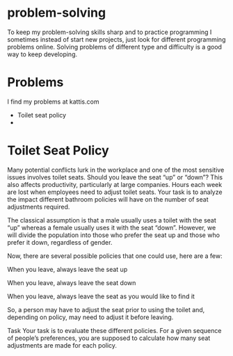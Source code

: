 # problem-solving
To keep my problem-solving skills sharp and to practice programming I sometimes instead of start new projects, just look for different programming problems online. Solving problems of different type and difficulty is a good way to keep developing.

# Problems
I find my problems at kattis.com
* Toilet seat policy
*

# Toilet Seat Policy
Many potential conflicts lurk in the workplace and one of the most sensitive issues involves toilet seats. Should you leave the seat “up” or “down”? This also affects productivity, particularly at large companies. Hours each week are lost when employees need to adjust toilet seats. Your task is to analyze the impact different bathroom policies will have on the number of seat adjustments required.

The classical assumption is that a male usually uses a toilet with the seat “up” whereas a female usually uses it with the seat “down”. However, we will divide the population into those who prefer the seat up and those who prefer it down, regardless of gender.

Now, there are several possible policies that one could use, here are a few:

When you leave, always leave the seat up

When you leave, always leave the seat down

When you leave, always leave the seat as you would like to find it

So, a person may have to adjust the seat prior to using the toilet and, depending on policy, may need to adjust it before leaving.

Task
Your task is to evaluate these different policies. For a given sequence of people’s preferences, you are supposed to calculate how many seat adjustments are made for each policy.
